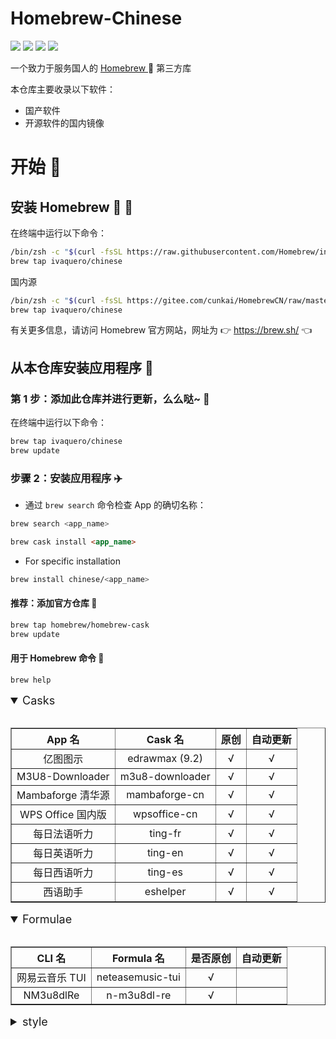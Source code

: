 <div>
  <div align="left">
    <h1 align="left">Homebrew-Chinese</h1>
    <p>
      <a>
        <img
          src="https://img.shields.io/github/workflow/status/ivaquero/homebrew-chinese/CI.svg"
        />
      </a>
      <a>
        <img
          src="https://img.shields.io/github/languages/code-size/ivaquero/homebrew-chinese.svg"
        />
      </a>
      <a>
        <img
          src="https://img.shields.io/github/repo-size/ivaquero/homebrew-chinese.svg"
        />
      </a>
      <a>
        <img
          src="https://img.shields.io/github/license/ivaquero/homebrew-chinese"
        />
      </a>
    </p>
  </div>

  <p></p>

  <div>
    <p>
      一个致力于服务国人的
      <a href="https://github.com/Homebrew/brew"> Homebrew </a> 🍺 第三方库
    </p>
  </div>
</div>

本仓库主要收录以下软件：

- 国产软件
- 开源软件的国内镜像

# 开始 🏃

## 安装 Homebrew 🍺 🚴

在终端中运行以下命令：

```bash
/bin/zsh -c "$(curl -fsSL https://raw.githubusercontent.com/Homebrew/install/master/install.sh)"
brew tap ivaquero/chinese
```

国内源

```bash
/bin/zsh -c "$(curl -fsSL https://gitee.com/cunkai/HomebrewCN/raw/master/Homebrew.sh)"
brew tap ivaquero/chinese
```

有关更多信息，请访问 Homebrew 官方网站，网址为 👉 https://brew.sh/ 👈

## 从本仓库安装应用程序 🚅

### 第 1 步：添加此仓库并进行更新，么么哒~ 💋

在终端中运行以下命令：

```bash
brew tap ivaquero/chinese
brew update
```

### 步骤 2：安装应用程序 ✈️

- 通过 `brew search` 命令检查 App 的确切名称：

```bash
brew search <app_name>
```

```markdown
brew cask install <app_name>
```

- For specific installation

```bash
brew install chinese/<app_name>
```

#### 推荐：添加官方仓库 🚀

```bash
brew tap homebrew/homebrew-cask
brew update
```

#### 用于 Homebrew 命令 📖

```bash
brew help
```

<details open="false">
  <summary>Casks</summary>
  <br />
  <table id="casks" border="1">
    <tr>
      <th>App 名</th>
      <th>Cask 名</th>
      <th>原创</th>
      <th>自动更新</th>
    </tr>
    <tr>
      <td>亿图图示</td>
      <td>edrawmax (9.2)</td>
      <td>√</td>
      <td>√</td>
    </tr>
    <tr>
      <td>M3U8-Downloader</td>
      <td>m3u8-downloader</td>
      <td>√</td>
      <td>√</td>
    </tr>
    <tr>
      <td>Mambaforge 清华源</td>
      <td>mambaforge-cn</td>
      <td>√</td>
      <td>√</td>
    </tr>
    <tr>
      <td>WPS Office 国内版</td>
      <td>wpsoffice-cn</td>
      <td>√</td>
      <td>√</td>
    </tr>
    <tr>
      <td>每日法语听力</td>
      <td>ting-fr</td>
      <td>√</td>
      <td>√</td>
    </tr>
    <tr>
      <td>每日英语听力</td>
      <td>ting-en</td>
      <td>√</td>
      <td>√</td>
    </tr>
    <tr>
      <td>每日西语听力</td>
      <td>ting-es</td>
      <td>√</td>
      <td>√</td>
    </tr>
    <tr>
      <td>西语助手</td>
      <td>eshelper</td>
      <td>√</td>
      <td>√</td>
    </tr>
  </table>
</details>

<details open="false">
  <summary>Formulae</summary>
  <br />
  <table id="formulae" border="1">
    <tr>
      <th>CLI 名</th>
      <th>Formula 名</th>
      <th>是否原创</th>
      <th>自动更新</th>
    </tr>
    <tr>
      <td>网易云音乐 TUI</td>
      <td>neteasemusic-tui</td>
      <td>√</td>
      <td></td>
    </tr>
    <tr>
      <td>NM3u8dlRe</td>
      <td>n-m3u8dl-re</td>
      <td>√</td>
      <td></td>
    </tr>
  </table>
</details>

<details>
  <summary>style</summary>
  <style>
    table {
      border-collapse: collapse;
    }
    th {
      text-align: center;
    }
    tr {
      text-align: center;
    }
    td {
      text-align: center;
    }
    summary {
      font-size: large;
    }
  </style>
</details>
